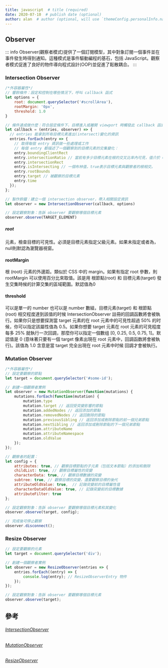 ```yaml
---
title: javascript  # title (required)
date: 2020-07-10  # publish date (optional)
author: alan  # author (optional, will use `themeConfig.personalInfo.name` as default if it is not specified)
---
```


## Observer

::: info
Observer(觀察者模式)提供了一個訂閱模型，其中對象訂閱一個事件並在事件發生時得到通知。這種模式是事件驅動編程的基石，包括 JavaScript。觀察者模式促進了良好的物件導向程式設計(OOP)並促進了鬆散耦合。
:::

### Intersection Observer

```js
/*外容器屬性*/
// 響鈴條件：設定和控制在哪些情況下，呼叫 callback 函式
let options = {
    root: document.querySelector('#scrollArea'),
    rootMargin: '0px',
    threshold: 1.0
}

// 條件達成做什麼：符合設定條件下，目標進入或離開 viewport 時觸發此 callback 函式
let callback = (entries, observer) => {
  // entries 能拿到所有目標元素進出(intersect)變化的資訊
  entries.forEach(entry => {
    // 取得每個 entry 資訊做一些處理或工作
    // 每個 entry 都描述了一個觀察到的目標元素的交集變化：
    entry.boundingClientRect
    entry.intersectionRatio // 當前有多少目標元素在根的交叉比率內可見，值介於 0.0 和 1.0 之間。
    entry.intersectionRect 
    entry.isIntersecting // 一個布林值，true表示目標元素與觀察者的根相交。
    entry.rootBounds
    entry.target // 被觀察的目標元素
    entry.time
  });
};

// 製作鈴鐺：建立一個 intersection observer，帶入相關設定資訊
let observer = new IntersectionObserver(callback, options)

// 設定觀察對象：告訴 observer 要觀察哪個目標元素
observer.observe(TARGET_ELEMENT)
```

##### root

元素，檢查目標的可見性。必須是目標元素指定父級元素。如果未指定或者為，null則默認為瀏覽器視窗。

#### rootMargin

根 (root) 元素的外邊距。類似於 CSS 中的 margin。如果有指定 root 參數，則 rootMargin 可以使用百分比來取值。該是用 根節點(root) 和 目標元素(target) 發生交集時候的計算交集的區域範圍。默認值為0

#### threshold

可以是單一的 number 也可以是 number 數組，目標元素(target) 和 根節點(root) 相交程度達到該值的时候 IntersectionObserver 註冊的回調函數將會被執行。如果你只是想要探測當 target 元素的在 root 元素中的可見性超過 50% 的时候，你可以指定該屬性值為 0.5。如果你想要 target 元素在 root 元素的可見程度每多 25% 就執行一次回調，那麼你可以指定一個數组 [0, 0.25, 0.5, 0.75, 1]。默認值是 0 (意味著只要有一個 target 像素出現在 root 元素中，回調函数將會被執行)。該值為 1.0 含意是當 target 完全出現在 root 元素中时候 回調才會被執行。

### Mutation Observer

```js
/*外容器屬性*/
// 設定要觀察的節點
let target = document.querySelector('#some-id');

// 創建一個觀察者實例
let observer = new MutationObserver(function(mutations) {
    mutations.forEach(function(mutation) {
        mutation.type 
        mutation.target // 返回受突變影響的節點
        mutation.addedNodes // 返回添加的節點
        mutation.removedNodes // 返回刪除的節點
        mutation.previousSibling // 返回添加或刪除節點的前一個兄弟節點
        mutation.nextSibling // 返回添加或刪除節點的下一個兄弟節點
        mutation.attributeName
        mutation.attributeNamespace
        mutation.oldValue
    });
});

// 觀察者的配置：
let config = { 
    attributes: true, // 觀察目標節點的子元素（包括文本節點）的添加和刪除
    childList: true, // 觀察目標屬性的突變
    characterData: true, // 觀察目標數據的突變
    subtree: true, // 觀察目標的突變，還要觀察目標的後代
    attributeOldValue: true,  // 記錄突變前的目標屬性值
    characterDataOldValue: true, // 記錄突變前的目標數據
    attributeFilter: true
};

// 設定觀察對象：告訴 observer 要觀察哪個目標元素和其變化
observer.observe(target, config);

// 完成後可停止觀察
observer.disconnect();
```

### Resize Observer

```js
// 設定要觀察的元素
let target = document.querySelector('div');

// 創建一個觀察者實例
let observer = new ResizeObserver(entries => {
    entries.forEach((entry) => {
        console.log(entry); // ResizeObserverEntry 物件
    });
});

// 設定觀察對象：告訴 observer 要觀察哪個目標元素
observer.observe(target);
```

## 參考
###### [IntersectionObserver](https://developer.mozilla.org/zh-CN/docs/Web/API/Intersection_Observer_API)
###### [MutationObserver](https://developer.mozilla.org/zh-TW/docs/Web/API/MutationObserver)
###### [ResizeObserver](https://developer.mozilla.org/en-US/docs/Web/API/Resize_Observer_API)